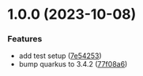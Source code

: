 # 1.0.0 (2023-10-08)


### Features

* add test setup ([7e54253](https://github.com/CycriLabs/quarkus-jib-publish/commit/7e54253d6400381110e1030893d6c6a8026946b8))
* bump quarkus to 3.4.2 ([77f08a6](https://github.com/CycriLabs/quarkus-jib-publish/commit/77f08a65092ff2e5c02ebe0349106a12a800ee77))
